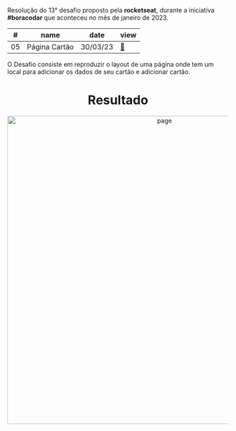 <p>Resolução do 13° desafio proposto pela <strong>rocketseat</strong>, durante a iniciativa <strong>#boracodar</strong> que aconteceu no mês de janeiro de 2023.</p>

<table>
  <thead>
    <tr>
      <th>#</th>
      <th>name</th>
      <th>date</th>
      <th>view</th>
    </tr>
  </thead>
  <tbody>
    <tr>
      <td>05</td>
      <td>Página Cartão</td>
      <td>30/03/23</td>
      <td><a href="https://boracodar13.vercel.app/">🔗</a></td>
    </tr>
  </tbody>
</table>

<p>O Desafio consiste em reproduzir o layout de uma página onde tem um local para adicionar os dados de seu cartão e adicionar cartão.</p>


<div align="center">
<h1>Resultado</h1>
<img src="https://user-images.githubusercontent.com/104238801/231757862-ed97e31e-f70f-4476-a419-81799728ef2c.png" alt="page" width="700px" />
</div>

